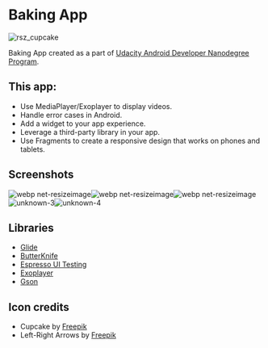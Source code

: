 # Baking App
![rsz_cupcake](https://user-images.githubusercontent.com/16197563/41190812-f6827fc8-6bed-11e8-8749-0c85a19a8ead.png)

Baking App created as a part of [Udacity Android Developer Nanodegree Program](https://www.udacity.com/course/android-developer-nanodegree-by-google--nd801).

## This app:
* Use MediaPlayer/Exoplayer to display videos.
* Handle error cases in Android.
* Add a widget to your app experience.
* Leverage a third-party library in your app.
* Use Fragments to create a responsive design that works on phones and tablets.

## Screenshots
![webp net-resizeimage](https://user-images.githubusercontent.com/16197563/43660116-b29b8a12-9766-11e8-9a08-c66782244da3.png)![webp net-resizeimage](https://user-images.githubusercontent.com/16197563/43660223-fe72bfa0-9766-11e8-9e1e-8538d1a47d91.png)![webp net-resizeimage](https://user-images.githubusercontent.com/16197563/43660264-1d9fc33c-9767-11e8-9b06-2d841c798dff.png)![unknown-3](https://user-images.githubusercontent.com/16197563/43659984-5342d8a4-9766-11e8-8da0-aff3e61122c5.png)![unknown-4](https://user-images.githubusercontent.com/16197563/43660007-65063d60-9766-11e8-964c-00ceb0d7cb10.png)

## Libraries
* [Glide](https://github.com/bumptech/glide)
* [ButterKnife](https://github.com/JakeWharton/butterknife)
* [Espresso UI Testing](https://developer.android.com/training/testing/espresso/setup)
* [Exoplayer](https://github.com/google/ExoPlayer)
* [Gson](https://github.com/google/gson)

## Icon credits
* Cupcake by [Freepik](https://www.flaticon.com/authors/freepik)
* Left-Right Arrows by [Freepik](https://www.flaticon.com/authors/freepik)
